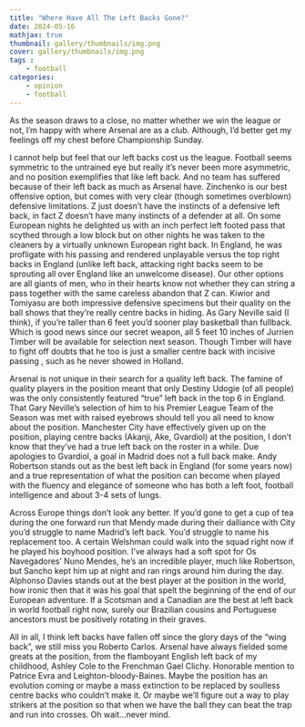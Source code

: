 ```yaml
---
title: "Where Have All The Left Backs Gone?"
date: 2024-05-16
mathjax: true
thumbnail: gallery/thumbnails/img.png
cover: gallery/thumbnails/img.png
tags : 
    - football
categories:
    - opinion
    - football
---
```


As the season draws to a close, no matter whether we win the league or not, I’m happy with where Arsenal are as a club. Although, I’d better get my feelings off my chest before Championship Sunday. 

I cannot help but feel that our left backs cost us the league. Football seems symmetric to the untrained eye but really it’s never been more asymmetric, and no position exemplifies that like left back. And no team has suffered because of their left back as much as Arsenal have. Zinchenko is our best offensive option, but comes with very clear (though sometimes overblown) defensive limitations. Z just doesn’t have the instincts of a defensive left back, in fact Z doesn’t have many instincts of a defender at all. On some European nights he delighted us with an inch perfect left footed pass that scythed through a low block but on other nights he was taken to the cleaners by a virtually unknown European right back. In England, he was profligate with his passing and rendered unplayable versus the top right backs in England (unlike left back, attacking right backs seem to be sprouting all over England like an unwelcome disease). Our other options are all giants of men, who in their hearts know not whether they can string a pass together with the same careless abandon that Z can. Kiwior and Tomiyasu are both impressive defensive specimens but their quality on the ball shows that they’re really centre backs in hiding. As Gary Neville said (I think), if you’re taller than 6 feet you’d sooner play basketball than fullback. Which is good news since our secret weapon, all 5 feet 10 inches of Jurrien Timber will be available for selection next season. Though Timber will have to fight off doubts that he too is just a smaller centre back with incisive passing , such as he never showed in Holland. 

Arsenal is not unique in their search for a quality left back. The famine of quality players in the position meant that only Destiny Udogie (of all people) was the only consistently featured “true” left back in the top 6 in England. That Gary Neville’s selection of him to his Premier League Team of the Season was met with raised eyebrows should tell you all need to know about the position. Manchester City have effectively given up on the position, playing centre backs (Akanji, Ake, Gvardiol) at the position, I don’t know that they’ve had a true left back on the roster in a while. Due apologies to Gvardiol, a goal in Madrid does not a full back make. Andy Robertson stands out as the best left back in England (for some years now) and a true representation of what the position can become when played with the fluency and elegance of someone who has both a left foot, football intelligence and about 3-4 sets of lungs. 

Across Europe things don’t look any better. If you’d gone to get a cup of tea during the one forward run that Mendy made during their dalliance with City you’d struggle to name Madrid’s left back. You’d struggle to name his replacement too. A certain Welshman could walk into the squad right now if he played his boyhood position. I’ve always had a soft spot for Os Navegadores’ Nuno Mendes, he’s an incredible player, much like Robertson, but Sancho kept him up at night and ran rings around him during the day. Alphonso Davies stands out at the best player at the position in the world, how ironic then that it was his goal that spelt the beginning of the end of our European adventure. If a Scotsman and a Canadian are the best at left back in world football right now, surely our Brazilian cousins and Portuguese ancestors must be positively rotating in their graves. 

All in all, I think left backs have fallen off since the glory days of the “wing back”, we still miss you Roberto Carlos. Arsenal have always fielded some greats at the position, from the flamboyant English left back of my childhood, Ashley Cole to the Frenchman Gael Clichy. Honorable mention to Patrice Evra and Leighton-bloody-Baines. Maybe the position has an evolution coming or maybe a mass extinction to be replaced by soulless centre backs who couldn’t make it. Or maybe we’ll figure out a way to play strikers at the position so that when we have the ball they can beat the trap and run into crosses. Oh wait…never mind.
